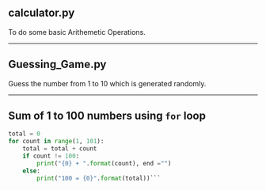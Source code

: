 ## calculator.py
To do some basic Arithemetic Operations.

----------

## Guessing_Game.py
Guess the number from 1 to 10 which is generated randomly.

----------

## Sum of 1 to 100 numbers using ```for``` loop
```python
total = 0
for count in range(1, 101):
    total = total + count
    if count != 100:
        print("{0} + ".format(count), end ="")
    else:
        print("100 = {0}".format(total))```
